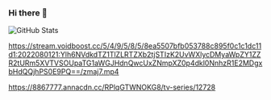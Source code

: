 ### Hi there 👋

<!--
**lxstorexxd/lxstorexxd** is a ✨ _special_ ✨ repository because its `README.md` (this file) appears on your GitHub profile.

Here are some ideas to get you started:

- 🔭 I’m currently working on ...
- 🌱 I’m currently learning ...
- 👯 I’m looking to collaborate on ...
- 🤔 I’m looking for help with ...
- 💬 Ask me about ...
- 📫 How to reach me: ...
- 😄 Pronouns: ...
- ⚡ Fun fact: ...
-->

![GitHub Stats](https://github-readme-stats.vercel.app/api?username=lxstorexxd&theme=synthwave)


https://stream.voidboost.cc/5/4/9/5/8/5/8ea5507bfb053788c895f0c1c1dc11d1:2022080121:Ylh6NVdkdTZ1TlZLRTZXb2tjSTIzK2UvWXlycDMyaWpZY1ZZR2tURm5XVTVSOUpaTG1aWGJHdnQwcUxZNmpXZ0p4dkl0NnhzR1E2MDgxbHdQQjhPS0E9PQ==/zmaj7.mp4

https://8867777.annacdn.cc/RPlqGTWNOKG8/tv-series/12728
